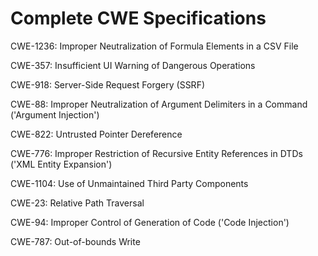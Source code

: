 

# Complete CWE Specifications

CWE-1236: Improper Neutralization of Formula Elements in a CSV File

CWE-357: Insufficient UI Warning of Dangerous Operations

CWE-918: Server-Side Request Forgery (SSRF)

CWE-88: Improper Neutralization of Argument Delimiters in a Command ('Argument Injection')

CWE-822: Untrusted Pointer Dereference

CWE-776: Improper Restriction of Recursive Entity References in DTDs ('XML Entity Expansion')

CWE-1104: Use of Unmaintained Third Party Components

CWE-23: Relative Path Traversal

CWE-94: Improper Control of Generation of Code ('Code Injection')

CWE-787: Out-of-bounds Write
